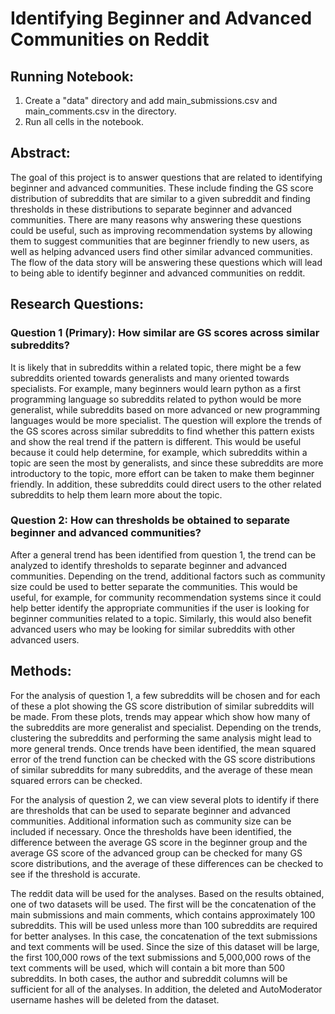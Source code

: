 # Identifying Beginner and Advanced Communities on Reddit

## Running Notebook:

1. Create a "data" directory and add main_submissions.csv and main_comments.csv in the directory.
2. Run all cells in the notebook.

## Abstract:

The goal of this project is to answer questions that are related to identifying beginner and advanced communities. These include finding the GS score distribution of subreddits that are similar to a given subreddit and finding thresholds in these distributions to separate beginner and advanced communities. There are many reasons why answering these questions could be useful, such as improving recommendation systems by allowing them to suggest communities that are beginner friendly to new users, as well as helping advanced users find other similar advanced communities. The flow of the data story will be answering these questions which will lead to being able to identify beginner and advanced communities on reddit.

## Research Questions:

### Question 1 (Primary): How similar are GS scores across similar subreddits?

It is likely that in subreddits within a related topic, there might be a few subreddits oriented towards generalists and many oriented towards specialists. For example, many beginners would learn python as a first programming language so subreddits related to python would be more generalist, while subreddits based on more advanced or new programming languages would be more specialist. The question will explore the trends of the GS scores across similar subreddits to find whether this pattern exists and show the real trend if the pattern is different. This would be useful because it could help determine, for example, which subreddits within a topic are seen the most by generalists, and since these subreddits are more introductory to the topic, more effort can be taken to make them beginner friendly. In addition, these subreddits could direct users to the other related subreddits to help them learn more about the topic.

### Question 2: How can thresholds be obtained to separate beginner and advanced communities?

After a general trend has been identified from question 1, the trend can be analyzed to identify thresholds to separate beginner and advanced communities. Depending on the trend, additional factors such as community size could be used to better separate the communities. This would be useful, for example, for community recommendation systems since it could help better identify the appropriate communities if the user is looking for beginner communities related to a topic. Similarly, this would also benefit advanced users who may be looking for similar subreddits with other advanced users.

## Methods:

For the analysis of question 1, a few subreddits will be chosen and for each of these a plot showing the GS score distribution of similar subreddits will be made. From these plots, trends may appear which show how many of the subreddits are more generalist and specialist. Depending on the trends, clustering the subreddits and performing the same analysis might lead to more general trends. Once trends have been identified, the mean squared error of the trend function can be checked with the GS score distributions of similar subreddits for many subreddits, and the average of these mean squared errors can be checked.

For the analysis of question 2, we can view several plots to identify if there are thresholds that can be used to separate beginner and advanced communities. Additional information such as community size can be included if necessary. Once the thresholds have been identified, the difference between the average GS score in the beginner group and the average GS score of the advanced group can be checked for many GS score distributions, and the average of these differences can be checked to see if the threshold is accurate.

The reddit data will be used for the analyses. Based on the results obtained, one of two datasets will be used. The first will be the concatenation of the main submissions and main comments, which contains approximately 100 subreddits. This will be used unless more than 100 subreddits are required for better analyses. In this case, the concatenation of the text submissions and text comments will be used. Since the size of this dataset will be large, the first 100,000 rows of the text submissions and 5,000,000 rows of the text comments will be used, which will contain a bit more than 500 subreddits. In both cases, the author and subreddit columns will be sufficient for all of the analyses. In addition, the deleted and AutoModerator username hashes will be deleted from the dataset.
